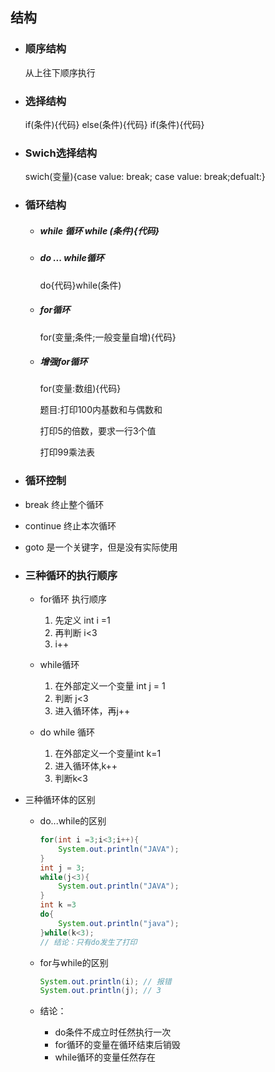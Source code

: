 ## 结构

- ### 顺序结构  

  从上往下顺序执行

- ### 选择结构 

  if(条件){代码} else(条件){代码} if(条件){代码} 

- ### Swich选择结构 

  swich(变量){case value: break; case value: break;defualt:}

- ### 循环结构

  - ##### while 循环  while (条件){代码}

  - ##### do ... while循环 

    do{代码}while(条件)

  - ##### for循环 

    for(变量;条件;一般变量自增){代码}

  - ##### 增强for循环 

    for(变量:数组){代码}

    题目:打印100内基数和与偶数和
    
    打印5的倍数，要求一行3个值
    
    打印99乘法表

-  ### 循环控制
  
  - break 终止整个循环
  - continue 终止本次循环
  - goto 是一个关键字，但是没有实际使用
  
- ### 三种循环的执行顺序

  - for循环 执行顺序
    1. 先定义 int i  =1
    2. 再判断 i<3
    3. i++

  - while循环
    1. 在外部定义一个变量 int j = 1
    2. 判断 j<3
    3. 进入循环体，再j++

  - do while 循环
    1. 在外部定义一个变量int k=1
    2. 进入循环体,k++
    3. 判断k<3

- 三种循环体的区别

  - do...while的区别

    ```java
    for(int i =3;i<3;i++){
        System.out.println("JAVA");
    }
    int j = 3;
    while(j<3){
        System.out.println("JAVA");
    }
    int k =3
    do{
        System.out.println("java");
    }while(k<3);
    // 结论：只有do发生了打印
    ```
    
  - for与while的区别
  
    ```java
    System.out.println(i); // 报错
    System.out.println(j); // 3
    ```
  
  - 结论： 
  
    - do条件不成立时任然执行一次
    - for循环的变量在循环结束后销毁
    - while循环的变量任然存在



